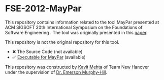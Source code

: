 # FSE-2012-MayPar


This repository contains information related to the tool MayPar presented at ACM SIGSOFT 20th International Symposium on the Foundations of Software Engineering . The tool was originally presented in this [paper](http://dl.acm.org/citation.cfm?id=2393611).

This repository is not the original repository for this tool. 
* :x: The Source Code (not available)
* :white_check_mark: [Executable for MayPar](http://costa.ls.fi.upm.es/costabs/mhp/download.php) (available)


This repository was constructed by [Kavit Mehta](https://github.com/Kavit900) of Team New Hanover under the supervision of [Dr. Emerson Murphy-Hill](https://github.com/CaptainEmerson).

